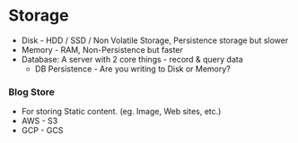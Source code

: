 # Storage

* Disk - HDD / SSD / Non Volatile Storage, Persistence storage but slower
* Memory - RAM, Non-Persistence but faster
* Database: A server with 2 core things - record & query data
  * DB Persistence - Are you writing to Disk or Memory?



### Blog Store

* For storing Static content. (eg. Image, Web sites, etc.)
* AWS - S3
* GCP - GCS
